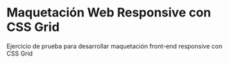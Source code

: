 # Maquetación Web Responsive con CSS Grid
Ejercicio de prueba para desarrollar maquetación front-end responsive con CSS Grid

